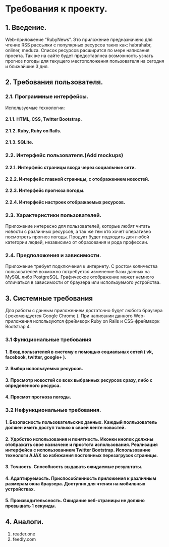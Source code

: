 # Требования к проекту.
## 1. Введение.
Web-приложение “RubyNews”.
Это приложение предназначено для чтение RSS рассылки с популярных ресурсов таких как: habrahabr, onliner, meduza. Список ресурсов расширится по мере написания проекта. Так же на сайте будет предоставлнеа возможность узнать прогноз погоды для текущего местоположения пользователя на сегодня и ближайшие 3 дня.   
## 2. Требования пользователя.
### 2.1. Программные интерфейсы.   
Используемые технологии:  
#### 2.1.1. HTML, CSS, Twitter Bootstrap.  
#### 2.1.2. Ruby, Ruby on Rails.  
#### 2.1.3. SQLite. 
### 2.2. Интерфейс пользователя.(Add mockups)
#### 2.2.1. Интерфейс страницы входа через социальные сети. 
#### 2.2.2. Интерфейс главной страницы, с отображением новостей.
#### 2.2.3. Интерфейс прогноза погоды.
#### 2.2.4. Интерфейс настроек отображаемых ресурсов.
### 2.3. Характеристики пользователей.
Приложение интересно для пользователей, которые любят читать новости с различных ресурсов, а так же тем кто хочет оперативно посмотреть прогноз погоды.
Продукт будет подходить для любой категории людей, независимо от образования и рода профессии.

### 2.4. Предположения и зависимости.
Приложение требует подключения к интернету. 
С ростом количества пользователей возможно потребуется изменение базы данных на MySQL либо PostgreSQL.
Графическое отображение может немного отличаться в зависимости от браузера или используемого устройства. 

## 3. Системные требования
Для работы с данным приложением достаточно будет любого браузера ( рекомендуется Google Chrome ). При написании данного Web-приложения используются фреймворк Ruby on Rails и CSS-фреймворк Bootstrap 4.
### 3.1	Функциональные требования
#### 1. Вход пользателей в систему с помощью социальных сетей ( vk, facebook, twitter, google+ ).
#### 2. Выбор используемых ресурсов.
#### 3. Просмотр новостей со всех выбранных ресурсов сразу, либо с определенного ресурса.
#### 4. Просмот прогноза погоды.

### 3.2 Нефункциональные требования.
#### 1. Безопасность пользовательских данных. Каждый полльзователь должен иметь доступ только к своей ленте новостей.
#### 2. Удобство использования и понятность. Иконки кнопок должны отображать свое назначене и простота использования. Реализация интерфейса с использованием Twitter Bootstrap. Использование технологи AJAX во избежания постоянных перезагрузок страницы.
#### 3. Точность. Способность выдавать ожидаемые результаты. 
#### 4. Адаптируемость. Приспособленность приложения к различным размерам окна браузера. Доступно для чтения на мобильных устройствах.
#### 5. Производительсность. Ожидание веб-страницы не должно превышать 1 секунды.

## 4. Аналоги.
1. reader.one
2. feedly.com
